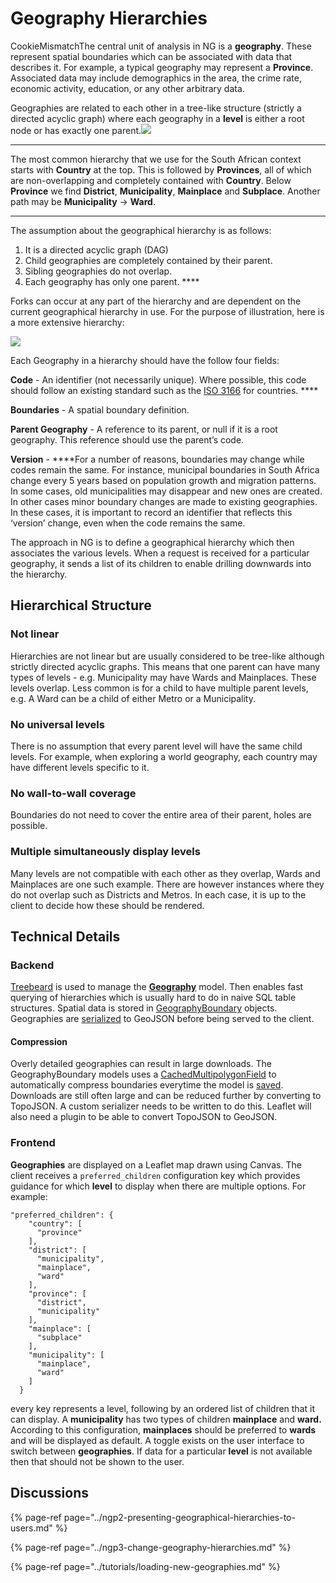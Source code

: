 # Geography Hierarchies

CookieMismatchThe central unit of analysis in NG is a **geography**. These represent spatial boundaries which can be associated with data that describes it. For example, a typical geography may represent a **Province**. Associated data may include demographics in the area, the crime rate, economic activity, education, or any other arbitrary data.

Geographies are related to each other in a tree-like structure \(strictly a directed acyclic graph\) where each geography in a **level** is either a root node or has exactly one parent.![](https://lh5.googleusercontent.com/o2p2V_Q8bl2gL48ORYc1HnyMQmyW8mqi7IColSlle1peNCyEgLc9uBT69yJdywHQq-EKQ_JWyyqXedpYZ__52ajqF7vDHKRYfY6-b2lgLqkCJd2MbO80LDhrjXFucKe9OvKOn3ps)  
****

The most common hierarchy that we use for the South African context starts with **Country** at the top. This is followed by **Provinces**, all of which are non-overlapping and completely contained with **Country**. Below **Province** we find **District**, **Municipality**, **Mainplace** and **Subplace**. Another path may be **Municipality** -&gt; **Ward**.  
****

The assumption about the geographical hierarchy is as follows:

1. It is a directed acyclic graph \(DAG\)
2. Child geographies are completely contained by their parent.
3. Sibling geographies do not overlap.
4. Each geography has only one parent. ****

Forks can occur at any part of the hierarchy and are dependent on the current geographical hierarchy in use. For the purpose of illustration, here is a more extensive hierarchy:  


![](https://lh4.googleusercontent.com/m_NsorMiAHrK42gcglOmNpK9HKPZgTX2vnHpTop16SKmAQtt_gcYdiNDPwFkRVkyIvFxf9b4pKSTPIYRPV16wu5kD5Opb-YLzbJe-qonldvS2Hiikwx8fKDf7qS_XxeTo_Owo-cE)

  


Each Geography in a hierarchy should have the follow four fields:

**Code** - An identifier \(not necessarily unique\). Where possible, this code should follow an existing standard such as the [ISO 3166](https://www.iban.com/country-codes) for countries. ****

**Boundaries** - A spatial boundary definition.

**Parent Geography** - A reference to its parent, or null if it is a root geography. This reference should use the parent’s code.

**Version** - ****For a number of reasons, boundaries may change while codes remain the same. For instance, municipal boundaries in South Africa change every 5 years based on population growth and migration patterns. In some cases, old municipalities may disappear and new ones are created. In other cases minor boundary changes are made to existing geographies. In these cases, it is important to record an identifier that reflects this ‘version’ change, even when the code remains the same.

The approach in NG is to define a geographical hierarchy which then associates the various levels. When a request is received for a particular geography, it sends a list of its children to enable drilling downwards into the hierarchy.  


## **Hierarchical Structure**

### **Not linear**

Hierarchies are not linear but are usually considered to be tree-like although strictly directed acyclic graphs. This means that one parent can have many types of levels - e.g. Municipality may have Wards and Mainplaces. These levels overlap. Less common is for a child to have multiple parent levels, e.g. A Ward can be a child of either Metro or a Municipality.

### **No universal levels**

There is no assumption that every parent level will have the same child levels. For example, when exploring a world geography, each country may have different levels specific to it. 

### **No wall-to-wall coverage**

Boundaries do not need to cover the entire area of their parent, holes are possible.

### **Multiple simultaneously display levels**

Many levels are not compatible with each other as they overlap, Wards and Mainplaces are one such example. There are however instances where they do not overlap such as Districts and Metros. In each case, it is up to the client to decide how these should be rendered.

## Technical Details

### Backend

[Treebeard](https://github.com/django-treebeard/django-treebeard%20) is used to manage the [**Geography**](https://github.com/OpenUpSA/wazimap-ng/blob/staging/wazimap_ng/datasets/models/geography.py) model. Then enables fast querying of hierarchies which is usually hard to do in naive SQL table structures. Spatial data is stored in [GeographyBoundary](https://github.com/OpenUpSA/wazimap-ng/blob/staging/wazimap_ng/boundaries/models.py) objects. Geographies are [serialized](https://github.com/OpenUpSA/wazimap-ng/blob/staging/wazimap_ng/boundaries/serializers.py) to GeoJSON before being served to the client. 

#### Compression

Overly detailed geographies can result in large downloads. The GeographyBoundary models uses a [CachedMultipolygonField](https://github.com/OpenUpSA/wazimap-ng/blob/staging/wazimap_ng/boundaries/models.py#L23) to automatically compress boundaries everytime the model is [saved](https://github.com/OpenUpSA/wazimap-ng/blob/staging/wazimap_ng/boundaries/fields.py#L33). Downloads are still often large and can be reduced further by converting to TopoJSON. A custom serializer needs to be written to do this. Leaflet will also need a plugin to be able to convert TopoJSON to GeoJSON.

### Frontend

**Geographies** are displayed on a Leaflet map drawn using Canvas. The client receives a `preferred_children` configuration key which provides guidance for which **level** to display when there are multiple options. For example:

```text
"preferred_children": {
    "country": [
      "province"
    ],
    "district": [
      "municipality",
      "mainplace",
      "ward"
    ],
    "province": [
      "district",
      "municipality"
    ],
    "mainplace": [
      "subplace"
    ],
    "municipality": [
      "mainplace",
      "ward"
    ]
  }
```

every key represents a level, following by an ordered list of children that it can display. A **municipality** has two types of children **mainplace** and **ward.** According to this configuration, **mainplaces** should be preferred to **wards** and will be displayed as default. A toggle exists on the user interface to switch between **geographies**. If data for a particular **level** is not available then that should not be shown to the user.

## Discussions

{% page-ref page="../ngp2-presenting-geographical-hierarchies-to-users.md" %}

{% page-ref page="../ngp3-change-geography-hierarchies.md" %}

{% page-ref page="../tutorials/loading-new-geographies.md" %}





